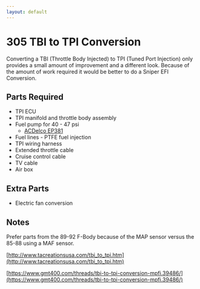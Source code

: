 ```yaml
---
layout: default
---
```


# 305 TBI to TPI Conversion

Converting a TBI (Throttle Body Injected) to TPI (Tuned Port Injection) only provides a small amount of improvement and a different look. Because of the amount of work required it would be better to do a Sniper EFI Conversion.

## Parts Required

* TPI ECU
* TPI manifold and throttle body assembly
* Fuel pump for 40 - 47 psi
  * [ACDelco EP381](https://www.jegs.com/i/ACDelco/065/EP381/10002/-1)
* Fuel lines - PTFE fuel injection
* TPI wiring harness
* Extended throttle cable
* Cruise control cable
* TV cable
* Air box

## Extra Parts

* Electric fan conversion

## Notes

Prefer parts from the 89-92 F-Body because of the MAP sensor versus the 85-88 using a MAF sensor.

[http://www.tacreationsusa.com/tbi_to_tpi.htm](http://www.tacreationsusa.com/tbi_to_tpi.htm)

[https://www.gmt400.com/threads/tbi-to-tpi-conversion-mpfi.39486/](https://www.gmt400.com/threads/tbi-to-tpi-conversion-mpfi.39486/)
